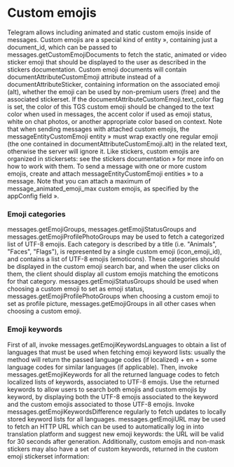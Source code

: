 # Custom emojis
Telegram allows including animated and static custom emojis inside of messages.
Custom emojis are a special kind of entity », containing just a document_id, which can be passed to messages.getCustomEmojiDocuments to fetch the static, animated or video sticker emoji that should be displayed to the user as described in the stickers documentation.
Custom emoji documents will contain documentAttributeCustomEmoji attribute instead of a documentAttributeSticker, containing information on the associated emoji (alt), whether the emoji can be used by non-premium users (free) and the associated stickerset.
If the documentAttributeCustomEmoji.text_color flag is set, the color of this TGS custom emoji should be changed to the text color when used in messages, the accent color if used as emoji status, white on chat photos, or another appropriate color based on context.
Note that when sending messages with attached custom emojis, the messageEntityCustomEmoji entity » must wrap exactly one regular emoji (the one contained in documentAttributeCustomEmoji.alt) in the related text, otherwise the server will ignore it.
Like stickers, custom emojis are organized in stickersets: see the stickers documentation » for more info on how to work with them.
To send a message with one or more custom emojis, create and attach messageEntityCustomEmoji entities » to a message.
Note that you can attach a maximum of message_animated_emoji_max custom emojis, as specified by the appConfig field ».
### Emoji categories
messages.getEmojiGroups, messages.getEmojiStatusGroups and messages.getEmojiProfilePhotoGroups may be used to fetch a categorized list of UTF-8 emojis.
Each category is described by a title (i.e. "Animals", "Faces", "Flags"), is represented by a single custom emoji (icon_emoji_id), and contains a list of UTF-8 emojis (emoticons).
These categories should be displayed in the custom emoji search bar, and when the user clicks on them, the client should display all custom emojis matching the emoticons for that category.
messages.getEmojiStatusGroups should be used when choosing a custom emoji to set as emoji status, messages.getEmojiProfilePhotoGroups when choosing a custom emoji to set as profile picture, messages.getEmojiGroups in all other cases when choosing a custom emoji.
### Emoji keywords
First of all, invoke messages.getEmojiKeywordsLanguages to obtain a list of languages that must be used when fetching emoji keyword lists: usually the method will return the passed language codes (if localized) + en + some language codes for similar languages (if applicable).
Then, invoke messages.getEmojiKeywords for all the returned language codes to fetch localized lists of keywords, associated to UTF-8 emojis.
Use the returned keywords to allow users to search both emojis and custom emojis by keyword, by displaying both the UTF-8 emojis associated to the keyword and the custom emojis associated to those UTF-8 emojis.
Invoke messages.getEmojiKeywordsDifference regularly to fetch updates to locally stored keyword lists for all languages.
messages.getEmojiURL may be used to fetch an HTTP URL which can be used to automatically log in into translation platform and suggest new emoji keywords: the URL will be valid for 30 seconds after generation.
Additionally, custom emojis and non-mask stickers may also have a set of custom keywords, returned in the custom emoji stickerset information:
